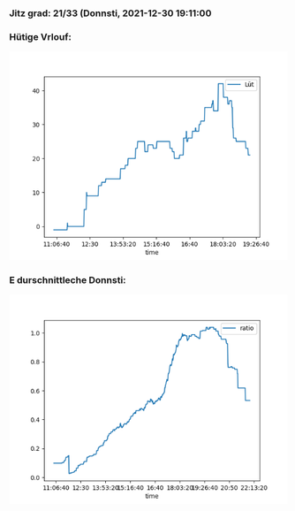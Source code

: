 ### Jitz grad: 21/33 (Donnsti, 2021-12-30 19:11:00

### Hütige Vrlouf:
![Graph](Today.png)

### E durschnittleche Donnsti:
![Graph](Donnsti.png)